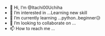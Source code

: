 - 👋 Hi, I’m @Itachi00Uchiha
- 👀 I’m interested in ...Learning new skill
- 🌱 I’m currently learning ...python..beginner😥
- 💞️ I’m looking to collaborate on ...
- 📫 How to reach me ...

<!---
Itachi00Uchiha/Itachi00Uchiha is a ✨ special ✨ repository because its `README.md` (this file) appears on your GitHub profile.
You can click the Preview link to take a look at your changes.
--->
